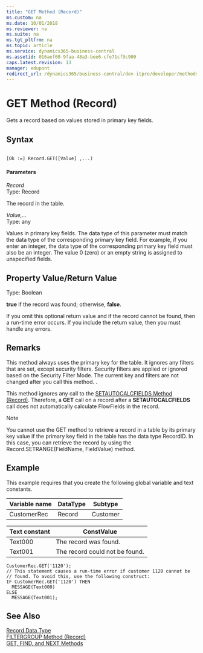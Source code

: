 ```yaml
---
title: "GET Method (Record)"
ms.custom: na
ms.date: 10/01/2018
ms.reviewer: na
ms.suite: na
ms.tgt_pltfrm: na
ms.topic: article
ms.service: dynamics365-business-central
ms.assetid: 016aef60-9faa-48a3-bee6-cfe71cf9c900
caps.latest.revision: 13
manager: edupont
redirect_url: /dynamics365/business-central/dev-itpro/developer/methods-auto/library
---
```


 

# GET Method (Record)
Gets a record based on values stored in primary key fields.  

## Syntax  

```  

[Ok :=] Record.GET([Value] ,...)  
```  

#### Parameters  
 *Record*  
 Type: Record  

 The record in the table.  

 *Value,…*  
 Type: any  

 Values in primary key fields. The data type of this parameter must match the data type of the corresponding primary key field. For example, if you enter an integer, the data type of the corresponding primary key field must also be an integer. The value 0 \(zero\) or an empty string is assigned to unspecified fields.  

## Property Value/Return Value  
 Type: Boolean  

 **true** if the record was found; otherwise, **false**.  

 If you omit this optional return value and if the record cannot be found, then a run-time error occurs. If you include the return value, then you must handle any errors.  

## Remarks  
 This method always uses the primary key for the table. It ignores any filters that are set, except security filters. Security filters are applied or ignored based on the Security Filter Mode. The current key and filters are not changed after you call this method. <!--Links For more information, see [Security Filter Modes](Security-Filter-Modes.md)-->.  

 This method ignores any call to the [SETAUTOCALCFIELDS Method \(Record\)](devenv-SETAUTOCALCFIELDS-Method-Record.md). Therefore, a **GET** call on a record after a **SETAUTOCALCFIELDS** call does not automatically calculate FlowFields in the record.  

 > [!NOTE]  
> You cannot use the GET method to retrieve a record in a table by its primary key value if the primary key field in the table has the data type RecordID. In this case, you can retrieve the record by using the Record.SETRANGE(FieldName, FieldValue) method.

## Example  
 This example requires that you create the following global variable and text constants.  

|Variable name|DataType|Subtype|  
|-------------------|--------------|-------------|  
|CustomerRec|Record|Customer|  

|Text constant|ConstValue|  
|-------------------|----------------|  
|Text000|The record was found.|  
|Text001|The record could not be found.|  

```  
CustomerRec.GET('1120');  
// This statement causes a run-time error if customer 1120 cannot be   
// found. To avoid this, use the following construct:  
IF CustomerRec.GET('1120') THEN  
  MESSAGE(Text000)  
ELSE  
  MESSAGE(Text001);  
```  

## See Also  
 [Record Data Type](../datatypes/devenv-Record-Data-Type.md)   
 [FILTERGROUP Method \(Record\)](devenv-FILTERGROUP-Method-Record.md)   
 [GET, FIND, and NEXT Methods](../devenv-get-find-and-next-methods.md)
